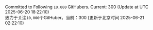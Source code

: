 Committed to Following `10,000` GitHubers. Current: <!-- FOLLOWING_COUNT -->300<!-- FOLLOWING_COUNT --> (Update at UTC <!-- LAST_UPDATED -->2025-06-20 18:22:10<!-- LAST_UPDATED -->)<br>
致力于关注`10,000`个GitHuber。当前：<!-- FOLLOWING_COUNT -->300<!-- FOLLOWING_COUNT --> (更新于北京时间 <!-- LAST_UPDATED_CST -->2025-06-21 02:22:10<!-- LAST_UPDATED_CST -->)
